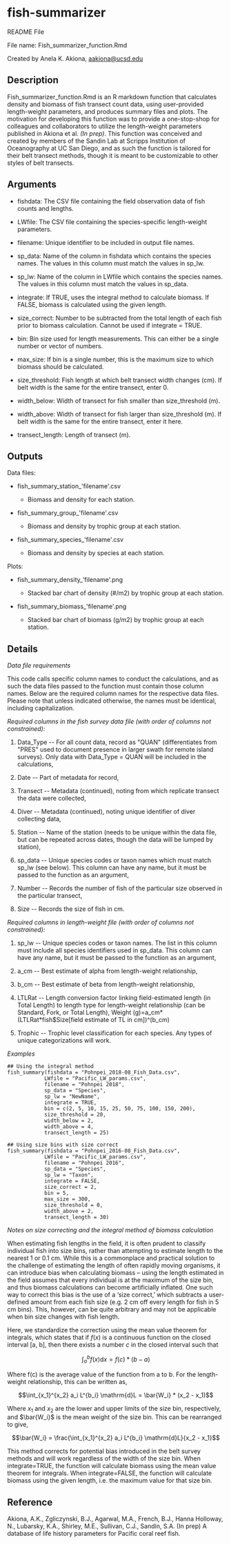 # fish-summarizer
README File

File name: Fish_summarizer_function.Rmd

Created by Anela K. Akiona, aakiona@ucsd.edu


## Description
Fish_summarizer_function.Rmd is an R markdown function that calculates density and biomass of fish transect count data, using user-provided length-weight parameters, and produces summary files and plots. The motivation for developing this function was to provide a one-stop-shop for colleagues and collaborators to utilize the length-weight parameters published in Akiona et al. *(In prep)*. This function was conceived and created by members of the Sandin Lab at Scripps Institution of Oceanography at UC San Diego, and as such the function is tailored for their belt transect methods, though it is meant to be customizable to other styles of belt transects.

## Arguments

- fishdata: The CSV file containing the field observation data of fish counts and lengths.

- LWfile: The CSV file containing the species-specific length-weight parameters.

- filename: Unique identifier to be included in output file names.
  
- sp_data: Name of the column in fishdata which contains the species names. The values in this column must match the values in sp_lw.
  
- sp_lw: Name of the column in LWfile which contains the species names. The values in this column must match the values in sp_data.
- integrate: If TRUE, uses the integral method to calculate biomass. If FALSE, biomass is calculated using the given length.
- size_correct: Number to be subtracted from the total length of each fish prior to biomass calculation. Cannot be used if integrate = TRUE.
- bin: Bin size used for length measurements. This can either be a single number or vector of numbers.
- max_size: If bin is a single number, this is the maximum size to which biomass should be calculated.
- size_threshold: Fish length at which belt transect width changes (cm). If belt width is the same for the entire transect, enter 0.
- width_below: Width of transect for fish smaller than size_threshold (m).
- width_above: Width of transect for fish larger than size_threshold (m). If belt width is the same for the entire transect, enter it here.
- transect_length: Length of transect (m).

## Outputs
Data files:
- fish_summary_station_'filename'.csv
	- Biomass and density for each station.
  
- fish_summary_group_'filename'.csv
	- Biomass and density by trophic group at each station.
 
- fish_summary_species_'filename'.csv
	- Biomass and density by species at each station.
 
Plots:
- fish_summary_density_'filename'.png
	- Stacked bar chart of density (#/m2) by trophic group at each station.

- fish_summary_biomass_'filename'.png
	- Stacked bar chart of biomass (g/m2) by trophic group at each station.
 

## Details
_Data file requirements_

This code calls specific column names to conduct the calculations, and as such the data files passed to the function must contain those column names. Below are the required column names for the respective data files. Please note that unless indicated otherwise, the names must be identical, including capitalization.

_Required columns in the fish survey data file (with order of columns not constrained):_

1) Data_Type -- For all count data, record as "QUAN" (differentiates from "PRES" used to document presence in larger swath for remote island surveys). Only data with Data_Type = QUAN will be included in the calculations,
	
2) Date -- Part of metadata for record,
   
4) Transect -- Metadata (continued), noting from which replicate transect the data were collected,
   
6) Diver -- Metadata (continued), noting unique identifier of diver collecting data,
   
8) Station -- Name of the station (needs to be unique within the data file, but can be repeated across dates, though the data will be lumped by station),
   
10) sp_data -- Unique species codes or taxon names which must match sp_lw (see below). This column can have any name, but it must be passed to the function as an argument,
    
12) Number -- Records the number of fish of the particular size observed in the particular transect,
    
14) Size -- Records the size of fish in cm.

_Required columns in length-weight file (with order of columns not constrained):_

1) sp_lw -- Unique species codes or taxon names. The list in this column must include all species identifiers used in sp_data. This column can have any name, but it must be passed to the function as an argument,
   
3) a_cm -- Best estimate of alpha from length-weight relationship,
   
5) b_cm -- Best estimate of beta from length-weight relationship,
   
7) LTLRat -- Length conversion factor linking field-estimated length (in Total Length) to length type for length-weight relationship (can be Standard, Fork, or Total Length),
Weight (g)=a_cm*(LTLRat*fish$Size[field estimate of TL in cm])^(b_cm)

9) Trophic -- Trophic level classification for each species. Any types of unique categorizations will work.

_Examples_
```
## Using the integral method
fish_summary(fishdata = "Pohnpei_2018-08_Fish_Data.csv", 
            LWfile = "Pacific_LW_params.csv",
            filename = "Pohnpei 2018",
            sp_data = "Species", 
            sp_lw = "NewName",
            integrate = TRUE, 
            bin = c(2, 5, 10, 15, 25, 50, 75, 100, 150, 200), 
            size_threshold = 20,
            width_below = 2,
            width_above = 4,
            transect_length = 25)

## Using size bins with size correct
fish_summary(fishdata = "Pohnpei_2016-08_Fish_Data.csv", 
            LWfile = "Pacific_LW_params.csv",
            filename = "Pohnpei 2016",
            sp_data = "Species", 
            sp_lw = "Taxon",
            integrate = FALSE,
            size_correct = 2,
            bin = 5,
            max_size = 300,
            size_threshold = 0, 
            width_above = 2,
            transect_length = 30)
```

_Notes on size correcting and the integral method of biomass calculation_

When estimating fish lengths in the field, it is often prudent to classify individual fish into size bins, rather than attempting to estimate length to the nearest 1 or 0.1 cm. While this is a commonplace and practical solution to the challenge of estimating the length of often rapidly moving organisms, it can introduce bias when calculating biomass – using the length estimated in the field assumes that every individual is at the maximum of the size bin, and thus biomass calculations can become artificially inflated. One such way to correct this bias is the use of a ‘size correct,’ which subtracts a user-defined amount from each fish size (e.g. 2 cm off every length for fish in 5 cm bins). This, however, can be quite arbitrary and may not be applicable when bin size changes with fish length.

Here, we standardize the correction using the mean value theorem for integrals, which states that if $f(x)$ is a continuous function on the closed interval [a, b], then there exists a number $c$ in the closed interval such that

$$\int_{a}^{b} f(x) \mathrm{d}x = f(c) * (b - a)$$

Where f(c) is the average value of the function from a to b. For the length-weight relationship, this can be written as,

$$\int_{x_1}^{x_2} a_i L^{b_i} \mathrm{d}L = \bar{W_i} * (x_2 - x_1)$$

Where $x_1$ and $x_2$ are the lower and upper limits of the size bin, respectively, and $\bar{W_i}$ is the mean weight of the size bin. This can be rearranged to give,

$$\bar{W_i} = \frac{\int_{x_1}^{x_2} a_i L^{b_i} \mathrm{d}L}{x_2 - x_1}$$

This method corrects for potential bias introduced in the belt survey methods and will work regardless of the width of the size bin. When integrate=TRUE, the function will calculate biomass using the mean value theorem for integrals. When integrate=FALSE, the function will calculate biomass using the given length, i.e. the maximum value for that size bin.

## Reference
Akiona, A.K., Zgliczynski, B.J., Agarwal, M.A., French, B.J., Hanna Holloway, N., Lubarsky, K.A., Shirley, M.E., Sullivan, C.J., Sandin, S.A. (In prep) A database of life history parameters for Pacific coral reef fish.
